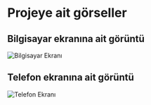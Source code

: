 <h1>Projeye ait görseller</h1>


## Bilgisayar ekranına ait görüntü
<img src="https://i.hizliresim.com/rno8467.png" alt="Bilgisayar Ekranı">

## Telefon ekranına ait görüntü
<img src="https://www.hizliresim.com/jl34euq" alt="Telefon Ekranı">
